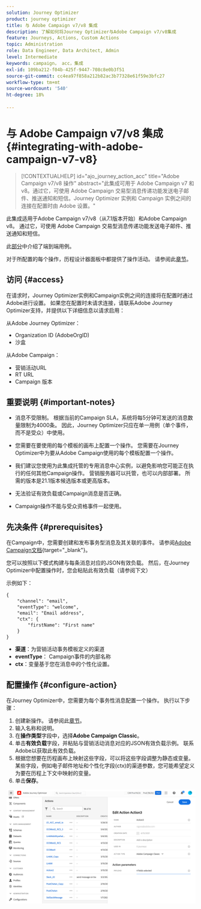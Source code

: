 ```yaml
---
solution: Journey Optimizer
product: journey optimizer
title: 与 Adobe Campaign v7/v8 集成
description: 了解如何将Journey Optimizer与Adobe Campaign v7/v8集成
feature: Journeys, Actions, Custom Actions
topic: Administration
role: Data Engineer, Data Architect, Admin
level: Intermediate
keywords: campaign， acc，集成
exl-id: 109ba212-f04b-425f-9447-708c8e0b3f51
source-git-commit: cc4ea97f858a212b82ac3b77328e61f59e3bfc27
workflow-type: tm+mt
source-wordcount: '540'
ht-degree: 18%

---
```


# 与 Adobe Campaign v7/v8 集成 {#integrating-with-adobe-campaign-v7-v8}

>[!CONTEXTUALHELP]
>id="ajo_journey_action_acc"
>title="Adobe Campaign v7/v8 操作"
>abstract="此集成可用于 Adobe Campaign v7 和 v8。通过它，可使用 Adobe Campaign 交易型消息传递功能发送电子邮件、推送通知和短信。Journey Optimizer 实例和 Campaign 实例之间的连接在配置时由 Adobe 设置。"

此集成适用于Adobe Campaign v7/v8（从7.1版本开始）和Adobe Campaign v8。 通过它，可使用 Adobe Campaign 交易型消息传递功能发送电子邮件、推送通知和短信。

此[部分](../building-journeys/ajo-ac.md)中介绍了端到端用例。

对于所配置的每个操作，历程设计器面板中都提供了操作活动。 请参阅此[章节](../building-journeys/using-adobe-campaign-v7-v8.md)。

## 访问 {#access}

在请求时，Journey Optimizer实例和Campaign实例之间的连接将在配置时通过Adobe进行设置。 如果您在配置时未请求连接，请联系Adobe Journey Optimizer支持，并提供以下详细信息以请求启用：

从Adobe Journey Optimizer：

* Organization ID (AdobeOrgID)
* 沙盒

从Adobe Campaign：

* 营销活动URL
* RT URL
* Campaign 版本

## 重要说明 {#important-notes}

* 消息不受限制。 根据当前的Campaign SLA，系统将每5分钟可发送的消息数量限制为4000条。 因此，Journey Optimizer只应在单一用例（单个事件，而不是受众）中使用。

* 您需要在要使用的每个模板的画布上配置一个操作。 您需要在Journey Optimizer中为要从Adobe Campaign使用的每个模板配置一个操作。

* 我们建议您使用为此集成托管的专用消息中心实例，以避免影响您可能正在执行的任何其他Campaign操作。 营销服务器可以托管，也可以内部部署。 所需的版本是21.1版本候选版本或更高版本。

* 无法验证有效负载或Campaign消息是否正确。

* Campaign操作不能与受众资格事件一起使用。

## 先决条件 {#prerequisites}

在Campaign中，您需要创建和发布事务型消息及其关联的事件。 请参阅[Adobe Campaign文档](https://experienceleague.adobe.com/docs/campaign-classic/using/transactional-messaging/introduction/about-transactional-messaging.html#transactional-messaging){target="_blank"}。

您可以按照以下模式构建与每条消息对应的JSON有效负载。 然后，在Journey Optimizer中配置操作时，您会粘贴此有效负载（请参阅下文）

示例如下：

```
{
    "channel": "email",
    "eventType": "welcome",
    "email": "Email address",
    "ctx": {
        "firstName": "First name"
    }
}
```

* **渠道**：为营销活动事务模板定义的渠道
* **eventType**： Campaign事件的内部名称
* **ctx**：变量基于您在消息中的个性化设置。

## 配置操作 {#configure-action}

在Journey Optimizer中，您需要为每个事务性消息配置一个操作。 执行以下步骤：

1. 创建新操作。 请参阅此[章节](../action/action.md)。
1. 输入名称和说明。
1. 在&#x200B;**操作类型**&#x200B;字段中，选择&#x200B;**Adobe Campaign Classic**。
1. 单击&#x200B;**有效负载**&#x200B;字段，并粘贴与营销活动消息对应的JSON有效负载示例。 联系Adobe以获取此有效负载。
1. 根据您想要在历程画布上映射这些字段，可以将这些字段调整为静态或变量。 某些字段，例如电子邮件地址和个性化字段(ctx)的渠道参数，您可能希望定义为要在历程上下文中映射的变量。
1. 单击&#x200B;**保存**。

![](assets/accintegration1.png)